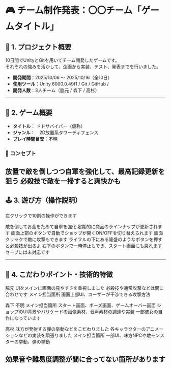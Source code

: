 # 🎮 チーム制作発表：〇〇チーム「ゲームタイトル」

## 🧩 1. プロジェクト概要
10日間でUnityとGitを用いてチーム開発したゲームです。  
それぞれの強みを活かして、企画から実装、テスト、発表までを行いました。

- **開発期間**：2025/10/06 〜 2025/10/16（全10日）
- **使用ツール**：Unity 6000.0.49f1 / Git / GitHub /
- **開発人数**：3人チーム（脇元 / 森下 / 高杉）

---

## 🎯 2. ゲーム概要
- **タイトル**：  ドドサバイバー（仮称）
- **ジャンル**：　2D放置系タワーディフェンス
- **プレイ時間目安**：不明  

### 🌟 コンセプト
放置で敵を倒しつつ自軍を強化して、最高記録更新を狙う
必殺技で敵を一掃すると爽快かも
---

## 🕹️ 3. 遊び方（操作説明）
左クリックで10割の操作ができます

敵を倒してお金をためて自軍を強化
定期的に商品のラインナップが更新されます
画面上部のボタンで自動でショップが開くON/OFFを切り替えられます
画面クリックで敵に攻撃もできます
ライフルの下にある隆盛のようなボタンを押すと必殺技が出るよ
右下のボタンで一時停止もでき、スタート画面にも戻れます
セーブには未対応です

---

## 🧠 4. こだわりポイント・技術的特徴
脇元
UIをメインに画面の見やすさを重視しました
必殺技や通常攻撃などは間に合わせです
メイン担当箇所
画面上部UI、ユーザーが干渉できる攻撃方法

森下
不明
メイン担当箇所
スタート画面、ポーズ画面、ゲームオーバー画面
ショップのUI背景やバリケードの画像素材、音声素材の調達や実装
一部彼女の自作になっています

高杉
味方が発射する弾の挙動などをこだわりました
各キャラクターのアニメーションなどの実装を頑張りました
メイン担当箇所
一部UI、味方NPCや敵モンスターの挙動、弾の挙動

効果音や難易度調整が間に合ってない箇所があります
---

